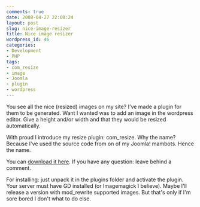 ```yaml
---
comments: true
date: 2008-04-27 22:08:24
layout: post
slug: nice-image-resizer
title: Nice image resizer
wordpress_id: 46
categories:
- Development
- PHP
tags:
- com_resize
- image
- Joomla
- plugin
- wordpress
---
```


You see all the nice (resized) images on my site? I've made a plugin for them to be generated. Want I wanted was to add an image in the wordpress editor. Give a height and/or width and that they would be resized automatically.

With proud I introduce my resize plugin: com_resize. Why the name? Because I've used the source code from on of my Joomla! mambots. Hence the name.

You can [download it here](/wp-content/uploads/2008/04/com_resize-01.zip). If you have any question: leave behind a comment.

For installing: just unpack it in the plugins folder and activate the plugin. Your server must have GD installed (or Imagemagick I believe). Maybe I'll release a version with mod_rewrite supported images. But that's only if I'm sore bored I don't what to do else.
